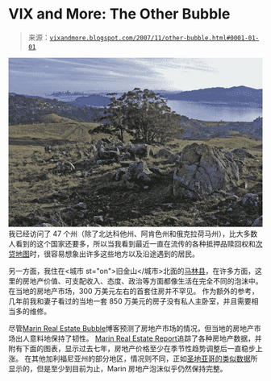 <!--yml

分类：未分类

日期：2024-05-18 18:53:50

-->

# VIX and More: The Other Bubble

> 来源：[`vixandmore.blogspot.com/2007/11/other-bubble.html#0001-01-01`](http://vixandmore.blogspot.com/2007/11/other-bubble.html#0001-01-01)

![](img/12f3046c874cb1d28560721738796eb4.png)我已经访问了 47 个州（除了北达科他州、阿肯色州和俄克拉荷马州），比大多数人看到的这个国家还要多，所以当我看到最近一直在流传的各种抵押品赎回权和[次贷地图](http://images.google.com/images?svnum=10&um=1&hl=en&safe=off&client=firefox-a&rls=org.mozilla%3Aen-US%3Aofficial&q=subprime+map&btnG=Search+Images)时，很容易想象出许多这些地方以及沿途遇到的居民。

另一方面，我住在<城市 st="on">旧金山</城市>北面的[马林县](http://en.wikipedia.org/wiki/Marin_County,_California)，在许多方面，这里的房地产价值、可支配收入、态度、政治等方面都像生活在完全不同的泡沫中。  在当地的房地产市场，300 万美元左右的首套住房并不罕见。  作为额外的参考，几年前我和妻子看过的当地一套 850 万美元的房子没有私人主卧室，并且需要相当多的维修。

尽管[Marin Real Estate Bubble](http://marinrealestatebubble.blogspot.com/)博客预测了房地产市场的情况，但当地的房地产市场出人意料地保持了韧性。  [Marin Real Estate Report](http://www.westbayre.com/report_marin.html)追踪了各种房地产数据，并附有下面的图表，显示过去七年，房地产价格至少在季节性趋势调整后一直稳步上涨。  在其他加利福尼亚州的部分地区，情况则不同，正如[圣地亚哥的类似数据](http://rereport.com/sdc/main_csd.html)所显示的，但是至少到目前为止，Marin 房地产泡沫似乎仍然保持完整。
